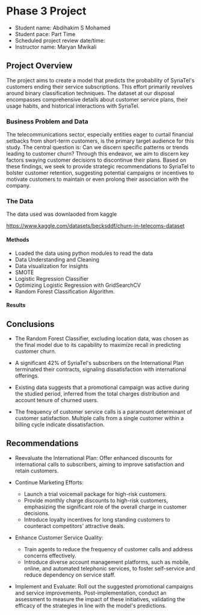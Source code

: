 
# Phase 3 Project 


* Student name: Abdihakim S Mohamed
* Student pace: Part Time
* Scheduled project review date/time:
* Instructor name: Maryan Mwikali

## Project Overview

The project aims to create a model that predicts the probability of SyriaTel's customers ending their service subscriptions. This effort primarily revolves around binary classification techniques. The dataset at our disposal encompasses comprehensive details about customer service plans, their usage habits, and historical interactions with SyriaTel.


### Business Problem and Data

The telecommunications sector, especially entities eager to curtail financial setbacks from short-term customers, is the primary target audience for this study. The central question is: Can we discern specific patterns or trends leading to customer churn? Through this endeavor, we aim to discern key factors swaying customer decisions to discontinue their plans. Based on these findings, we seek to provide strategic recommendations to SyriaTel to bolster customer retention, suggesting potential campaigns or incentives to motivate customers to maintain or even prolong their association with the company.

### The Data

The data used was downlaoded from kaggle

https://www.kaggle.com/datasets/becksddf/churn-in-telecoms-dataset

#### Methods

* Loaded the data using python modules to read the data
* Data Understanding and Cleaning
* Data visualization for insights 
* SMOTE
* Logistic Regression Classifier
* Optimizing Logistic Regression with GridSearchCV
* Random Forest Classification Algorithm.
 
#### Results





## Conclusions
* The Random Forest Classifier, excluding location data, was chosen as the final model due to its capability to maximize recall in predicting customer churn.
  
* A significant 42% of SyriaTel's subscribers on the International Plan terminated their contracts, signaling dissatisfaction with international offerings.
  
* Existing data suggests that a promotional campaign was active during the studied period, inferred from the total charges distribution and account tenure of churned users.
  
* The frequency of customer service calls is a paramount determinant of customer satisfaction. Multiple calls from a single customer within a billing cycle indicate dissatisfaction.


## Recommendations

* Reevaluate the International Plan:
 Offer enhanced discounts for international calls to subscribers, aiming to improve satisfaction and retain customers.

* Continue Marketing Efforts:
   - Launch a trial voicemail package for high-risk customers.
   - Provide monthly charge discounts to high-risk customers, emphasizing the significant role of the overall charge in customer decisions.
  - Introduce loyalty incentives for long standing customers to counteract competitors' attractive deals.
*  Enhance Customer Service Quality:
   - Train agents to reduce the frequency of customer calls and address concerns effectively.
   - Introduce diverse account management platforms, such as mobile, online, and automated telephonic services, to foster self-service and reduce dependency on service staff.
     
 * Implement and Evaluate:
Roll out the suggested promotional campaigns and service improvements. Post-implementation, conduct an assessment to measure the impact of these initiatives, validating the efficacy of the strategies in line with the model's predictions.


